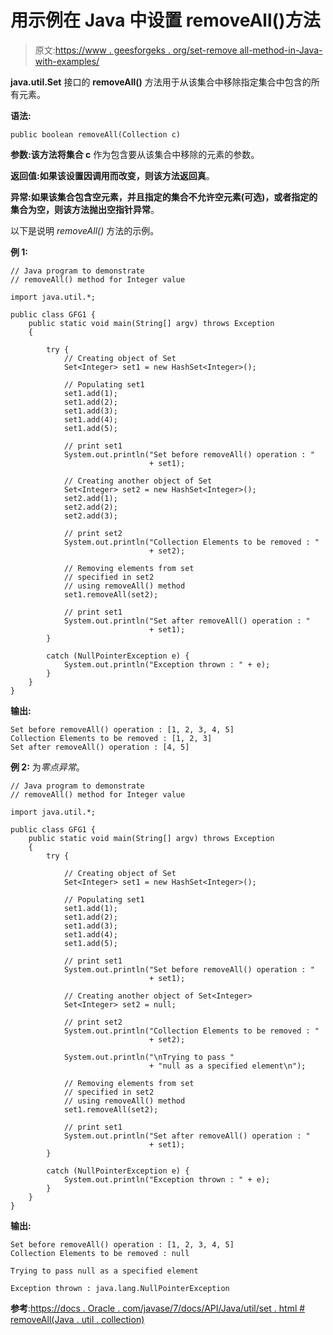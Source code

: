 # 用示例在 Java 中设置 removeAll()方法

> 原文:[https://www . geesforgeks . org/set-remove all-method-in-Java-with-examples/](https://www.geeksforgeeks.org/set-removeall-method-in-java-with-examples/)

**java.util.Set** 接口的 **removeAll()** 方法用于从该集合中移除指定集合中包含的所有元素。

**语法:**

```
public boolean removeAll(Collection c)
```

**参数:**该方法将**集合 c** 作为包含要从该集合中移除的元素的参数。

**返回值:**如果该设置因调用而改变，则该方法返回**真**。

**异常:**如果该集合包含空元素，并且指定的集合不允许空元素(可选)，或者指定的集合为空，则该方法抛出**空指针异常**。

以下是说明 *removeAll()* 方法的示例。

**例 1:**

```
// Java program to demonstrate
// removeAll() method for Integer value

import java.util.*;

public class GFG1 {
    public static void main(String[] argv) throws Exception
    {

        try {
            // Creating object of Set
            Set<Integer> set1 = new HashSet<Integer>();

            // Populating set1
            set1.add(1);
            set1.add(2);
            set1.add(3);
            set1.add(4);
            set1.add(5);

            // print set1
            System.out.println("Set before removeAll() operation : "
                               + set1);

            // Creating another object of Set
            Set<Integer> set2 = new HashSet<Integer>();
            set2.add(1);
            set2.add(2);
            set2.add(3);

            // print set2
            System.out.println("Collection Elements to be removed : "
                               + set2);

            // Removing elements from set
            // specified in set2
            // using removeAll() method
            set1.removeAll(set2);

            // print set1
            System.out.println("Set after removeAll() operation : "
                               + set1);
        }

        catch (NullPointerException e) {
            System.out.println("Exception thrown : " + e);
        }
    }
}
```

**输出:**

```
Set before removeAll() operation : [1, 2, 3, 4, 5]
Collection Elements to be removed : [1, 2, 3]
Set after removeAll() operation : [4, 5]

```

**例 2:** 为*零点异常*。

```
// Java program to demonstrate
// removeAll() method for Integer value

import java.util.*;

public class GFG1 {
    public static void main(String[] argv) throws Exception
    {
        try {

            // Creating object of Set
            Set<Integer> set1 = new HashSet<Integer>();

            // Populating set1
            set1.add(1);
            set1.add(2);
            set1.add(3);
            set1.add(4);
            set1.add(5);

            // print set1
            System.out.println("Set before removeAll() operation : "
                               + set1);

            // Creating another object of Set<Integer>
            Set<Integer> set2 = null;

            // print set2
            System.out.println("Collection Elements to be removed : "
                               + set2);

            System.out.println("\nTrying to pass "
                               + "null as a specified element\n");

            // Removing elements from set
            // specified in set2
            // using removeAll() method
            set1.removeAll(set2);

            // print set1
            System.out.println("Set after removeAll() operation : "
                               + set1);
        }

        catch (NullPointerException e) {
            System.out.println("Exception thrown : " + e);
        }
    }
}
```

**输出:**

```
Set before removeAll() operation : [1, 2, 3, 4, 5]
Collection Elements to be removed : null

Trying to pass null as a specified element

Exception thrown : java.lang.NullPointerException

```

**参考**:[https://docs . Oracle . com/javase/7/docs/API/Java/util/set . html # removeAll(Java . util . collection)](https://docs.oracle.com/javase/7/docs/api/java/util/Set.html#removeAll(java.util.Collection))